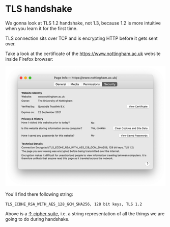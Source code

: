 # TLS handshake

We gonna look at TLS 1.2 handshake, not 1.3, because 1.2 is more intuitive when you learn it for the first time.

TLS connection sits over TCP and is encrypting HTTP before it gets sent over.

Take a look at the certificate of the https://www.nottingham.ac.uk website inside Firefox browser:

![Page info](cipher%20suite.png)

 You'll find there following string:

```text
TLS_ECDHE_RSA_WITH_AES_128_GCM_SHA256, 128 bit keys, TLS 1.2
```

Above is a [↑ cipher suite](https://en.wikipedia.org/wiki/Cipher_suite), i.e. a string representation of all the things we are going to do during handshake.
